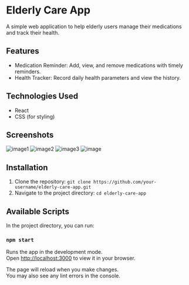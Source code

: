 # Elderly Care App

A simple web application to help elderly users manage their medications and track their health.

## Features

- Medication Reminder: Add, view, and remove medications with timely reminders.
- Health Tracker: Record daily health parameters and view the history.

## Technologies Used

- React
- CSS (for styling)

## Screenshots
![image1](https://github.com/AYUSHWANKHEDE/Kratin/assets/115400399/a1fe5877-8ed7-4c22-b23b-ae7adf3142b3)
![image2](https://github.com/AYUSHWANKHEDE/Kratin/assets/115400399/c0fc7337-a96c-48b2-8dd6-a324dc5995a4)
![image3](https://github.com/AYUSHWANKHEDE/Kratin/assets/115400399/63b502fc-9c79-44bb-89c5-7462252351e5)
![image](https://github.com/AYUSHWANKHEDE/Kratin/assets/115400399/146ab8ad-892e-4fae-aceb-2c8c08d987d7)


## Installation

1. Clone the repository: `git clone https://github.com/your-username/elderly-care-app.git`
2. Navigate to the project directory: `cd elderly-care-app`

## Available Scripts

In the project directory, you can run:

### `npm start`

Runs the app in the development mode.\
Open [http://localhost:3000](http://localhost:3000) to view it in your browser.

The page will reload when you make changes.\
You may also see any lint errors in the console.


